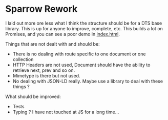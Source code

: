 Sparrow Rework
==============

I laid out more ore less what I think the structure should be for a DTS base library. 
This is up for anyone to improve, complete, etc. This builds a lot on Promises, and you
can see a poor demo in [index.html](https://capitains.github.io/sparrow-2).

Things that are not dealt with and should be:

* There is no dealing with route specific to one document or one collection
* HTTP Headers are not used, Document should have the ability to retrieve next, prev and so on.
* Mimetype is there but not used.
* No dealing with JSON-LD really. Maybe use a library to deal with these things ?

What should be improved:

* Tests
* Typing ? I have not touched at JS for a long time...


